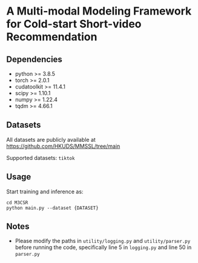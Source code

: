 # A Multi-modal Modeling Framework for Cold-start Short-video Recommendation
## Dependencies
- python >= 3.8.5
- torch >= 2.0.1
- cudatoolkit >= 11.4.1
- scipy >= 1.10.1
- numpy >= 1.22.4
- tqdm >= 4.66.1

## Datasets
All datasets are publicly available at https://github.com/HKUDS/MMSSL/tree/main

Supported datasets: ```tiktok```

## Usage
Start training and inference as:

```
cd M3CSR
python main.py --dataset {DATASET}
```

## Notes
- Please modify the paths in ```utility/logging.py``` and ```utility/parser.py``` before running the code, specifically line 5 in ```logging.py``` and line 50 in ```parser.py```
